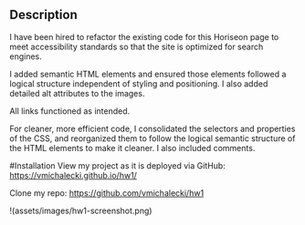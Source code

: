 ## Description

I have been hired to refactor the existing code for this Horiseon page to meet accessibility standards so that the site is optimized for search engines.

I added semantic HTML elements and ensured those elements followed a logical structure independent of styling and positioning. I also added detailed alt attributes to the images.

All links functioned as intended.

For cleaner, more efficient code, I consolidated the selectors and properties of the CSS, and reorganized them to follow the logical semantic structure of the HTML elements to make it cleaner. I also included comments.

#Installation
View my project as it is deployed via GitHub: https://vmichalecki.github.io/hw1/

Clone my repo:
https://github.com/vmichalecki/hw1

!(assets/images/hw1-screenshot.png)